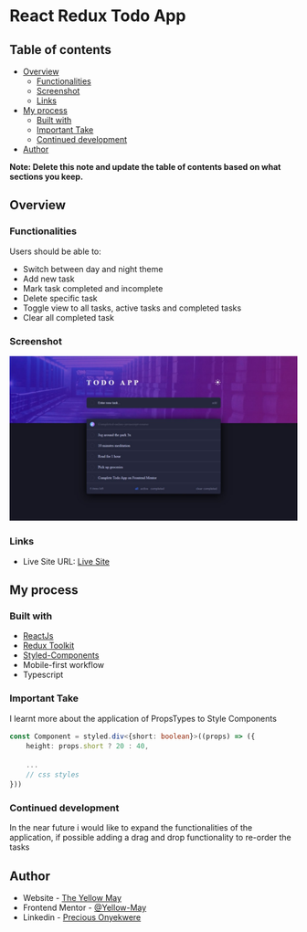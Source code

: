 # React Redux Todo App

## Table of contents

-   [Overview](#overview)
    -   [Functionalities](#functionalities)
    -   [Screenshot](#screenshot)
    -   [Links](#links)
-   [My process](#my-process)
    -   [Built with](#built-with)
    -   [Important Take](#important-take)
    -   [Continued development](#continued-development)
-   [Author](#author)

**Note: Delete this note and update the table of contents based on what sections you keep.**

## Overview

### Functionalities

Users should be able to:

-   Switch between day and night theme
-   Add new task
-   Mark task completed and incomplete
-   Delete specific task
-   Toggle view to all tasks, active tasks and completed tasks
-   Clear all completed task

### Screenshot

![Desktop View ScreenShot](./screenshot.jpeg)

### Links

-   Live Site URL: [Live Site](https://react-redux-todo-app-with-theme-changer.vercel.app/)

## My process

### Built with

-   [ReactJs](https://www.reactjs.org)
-   [Redux Toolkit](https://www.redux-toolkit.js.org)
-   [Styled-Components](https://www.styled-components.com)
-   Mobile-first workflow
-   Typescript

### Important Take

I learnt more about the application of PropsTypes to Style Components

```ts
const Component = styled.div<{short: boolean}>((props) => ({
    height: props.short ? 20 : 40,

    ...
    // css styles
}))
```

### Continued development

In the near future i would like to expand the functionalities of the application, if possible adding a drag and drop functionality to re-order the tasks

## Author

-   Website - [The Yellow May](https://yellow-may.vercel.app/)
-   Frontend Mentor - [@Yellow-May](https://www.frontendmentor.io/profile/Yellow-May)
-   Linkedin - [Precious Onyekwere](https://www.linkedin.com/in/precious-onyekwere-7a87001b5/)
